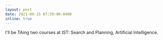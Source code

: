 ```yaml
---
layout: post
date: 2021-09-15 07:59:00-0400
inline: true
---
```


I'll be TAing two courses at IST: Search and Planning, Artificial Intelligence.